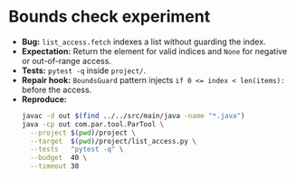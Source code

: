 # Bounds check experiment

- **Bug:** `list_access.fetch` indexes a list without guarding the index.
- **Expectation:** Return the element for valid indices and `None` for negative or out-of-range access.
- **Tests:** `pytest -q` inside `project/`.
- **Repair hook:** `BoundsGuard` pattern injects `if 0 <= index < len(items):` before the access.
- **Reproduce:**
  ```bash
  javac -d out $(find ../../src/main/java -name "*.java")
  java -cp out com.par.tool.ParTool \
    --project $(pwd)/project \
    --target  $(pwd)/project/list_access.py \
    --tests   "pytest -q" \
    --budget  40 \
    --timeout 30
  ```

